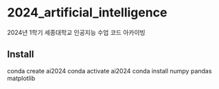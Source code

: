 # 2024_artificial_intelligence
2024년 1학기 세종대학교 인공지능 수업 코드 아카이빙

## Install
conda create ai2024
conda activate ai2024
conda install numpy pandas matplotlib
